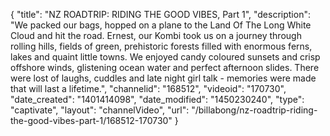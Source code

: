 {
    "title": "NZ ROADTRIP: RIDING THE GOOD VIBES, Part 1",
    "description": "We packed our bags, hopped on a plane to the Land Of The Long White Cloud and hit the road. Ernest, our Kombi took us on a journey through rolling hills, fields of green, prehistoric forests filled with enormous ferns, lakes and quaint little towns. We enjoyed candy coloured sunsets and crisp offshore winds, glistening ocean water and perfect afternoon slides. There were lost of laughs, cuddles and late night girl talk - memories were made that will last a lifetime.",
    "channelid": "168512",
    "videoid": "170730",
    "date_created": "1401414098",
    "date_modified": "1450230240",
    "type": "captivate",
    "layout": "channelVideo",
    "url": "\/billabong\/nz-roadtrip-riding-the-good-vibes-part-1\/168512-170730"
}
